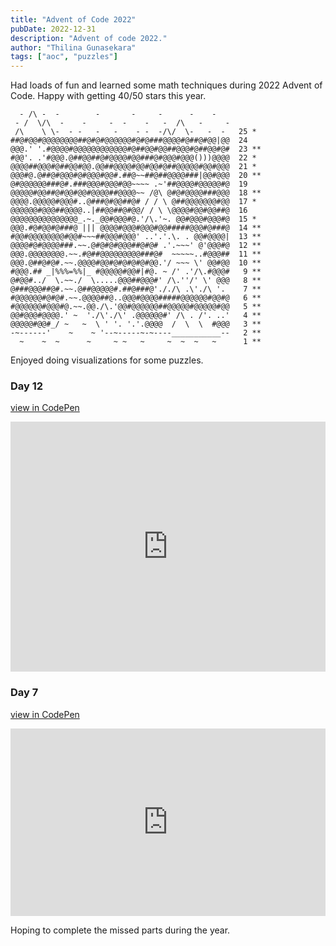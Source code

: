 ```yaml
---
title: "Advent of Code 2022"
pubDate: 2022-12-31
description: "Advent of code 2022."
author: "Thilina Gunasekara"
tags: ["aoc", "puzzles"]
---
```


Had loads of fun and learned some math techniques during 2022 Advent of Code. Happy with getting 40/50 stars this year.

```
  - /\ -  -        -       -     -      -    -
 - /  \/\  -    -     -  -    -   -  /\   -     -
 /\    \ \-  - -   -   -    - -  -/\/  \-   -  -   25 *
##@#@@#@@@@@@@@##@#@#@@@@@@#@#@###@@@@#@##@#@@|@@  24
@@@.' '.#@@@@#@@@@@@@@@@@@#@##@@#@@##@@@#@##@@#@#  23 **
#@@'. .'#@@@.@##@@##@#@@@@#@@###@#@@@#@@@()))@@@@  22 *
@@@@##@@@#@##@@#@@.@@##@@@@#@@#@@#@##@@@@@#@@#@@@  21 *
@@@#@.@##@#@@@#@#@@@#@@#.##@~~##@##@@@@###|@@#@@@  20 **
@#@@@@@@###@#.###@@@#@@@#@@~~~~ .~'##@@@@#@@@@@#@  19
@@@@@#@@##@#@@#@@#@@@@##@@@@~~ /@\ @#@#@@@@###@@@  18 **
@@@@.@@@@@#@@@#..@###@#@@##@# / / \ @##@@@@@@@#@@  17 *
@@@@@@#@@@##@@@@..|##@@##@#@@/ / \ \@@@@#@@#@@##@  16
@@@@@@@@@@@@@@@_.~._@@#@@@#@.'/\.'~. @@#@@@#@@@#@  15 *
@@@.#@#@@#@###@ ||| @@@@#@@@#@@@#@@#####@@@#@###@  14 **
#@@#@@@@@@@@#@@#~~~##@@@#@@@' ..'.'.\. . @@#@@@@|  13 **
@@@@#@#@@@@###.~~.@#@#@#@@@##@#@# .'.~~~' @'@@@#@  12 **
@@@.@@@@@@@@.~~.#@##@@@@@@@@@###@#  ~~~~~..#@@@##  11 **
@@@.@##@#@#.~~.@@@@#@@#@#@#@#@#@@.'/ ~~~ \' @@#@@  10 **
#@@@.## _|%%%=%%|_ #@@@@@#@@#|#@. ~ /' .'/\.#@@@#   9 **
@#@@#../  \.~~./  \.....@@@##@@@#' /\.''/' \' @@@   8 **
@###@@@##@#.~~.@##@@@@@#.##@###@'././\ .\'./\ '.    7 **
#@@@@@@#@#@#.~~.@@@@##@..@@@#@@@@#####@@@@@@#@@#@   6 **
#@@@@@@#@@@#@.~~.@@./\.'@@#@@@@@@##@@@@@#@@@@@#@@   5 **
@@#@@@#@@@@.' ~  './\'./\' .@@@@@@#' /\ . /'. ..'   4 **
@@@@@#@@#_/ ~   ~  \ ' '. '.'.@@@@  /  \  \  #@@@   3 **
-~------'    ~    ~ '--~-----~-~----___________--   2 **
  ~    ~  ~      ~     ~ ~   ~     ~  ~  ~   ~      1 **
```

Enjoyed doing visualizations for some puzzles.

### Day 12

[view in CodePen](https://codepen.io/thilinag/pen/LYroovN)

<iframe
  height="400"
  style="width: 100%;"
  scrolling="no"
  title="hiker"
  src="https://codepen.io/thilinag/embed/LYroovN?default-tab=result"
  frameborder="no"
  loading="lazy"
  allowtransparency="true"
  allowfullscreen="true"
>
  See the Pen <a href="https://codepen.io/thilinag/pen/LYroovN">hiker</a> by
  Thilina Gunasekara (<a href="https://codepen.io/thilinag">@thilinag</a>) on{" "}
  <a href="https://codepen.io">CodePen</a>.
</iframe>

### Day 7

[view in CodePen](https://codepen.io/thilinag/pen/yLEweev)

<iframe
  height="300"
  style="width: 100%;"
  scrolling="no"
  title="AoC2022 Day 7 dir tree"
  src="https://codepen.io/thilinag/embed/yLEweev?default-tab="
  frameborder="no"
  loading="lazy"
  allowtransparency="true"
  allowfullscreen="true"
>
  See the Pen{" "}
  <a href="https://codepen.io/thilinag/pen/yLEweev">AoC2022 Day 7 dir tree</a>{" "}
  by Thilina Gunasekara (<a href="https://codepen.io/thilinag">@thilinag</a>) on{" "}
  <a href="https://codepen.io">CodePen</a>.
</iframe>

Hoping to complete the missed parts during the year.

